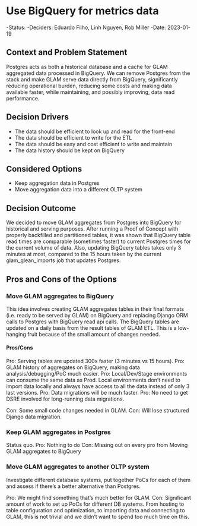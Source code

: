 # Use BigQuery for metrics data

-Status:
-Deciders: Eduardo Filho, Linh Nguyen, Rob Miller
-Date: 2023-01-19

## Context and Problem Statement

Postgres acts as both a historical database and a cache for GLAM aggregated data processed in BigQuery. We can remove Postgres from the stack and make GLAM serve data directly from BigQuery, significantly reducing operational burden, reducing some costs and making data available faster, while maintaining, and possibly improving, data read performance.

## Decision Drivers

- The data should be efficient to look up and read for the front-end
- The data should be efficient to write for the ETL
- The data should be easy and cost efficient to write and maintain
- The data history should be kept on BigQuery

## Considered Options

- Keep aggregation data in Postgres
- Move aggregation data into a different OLTP system


## Decision Outcome

We decided to move GLAM aggregates from Postgres into BigQuery for historical and serving purposes. After running a Proof of Concept with properly backfilled and partitioned tables, it was shown that BigQuery table read times are comparable (sometimes faster) to current Postgres times for the current volume of data. Also, updating BigQuery tables takes only 3 minutes at most, compared to the 15 hours taken by the current glam_glean_imports job that updates Postgres.

## Pros and Cons of the Options

### Move GLAM aggregates to BigQuery

This idea involves creating GLAM aggregates tables in their final formats (i.e. ready to be served by GLAM) on BigQuery and replacing Django ORM calls to Postgres with BigQuery read api calls. The BigQuery tables are updated on a daily basis from the result tables of GLAM ETL. This is a low-hanging fruit because of the small amount of changes needed.

#### Pros/Cons

Pro: Serving tables are updated 300x faster (3 minutes vs 15 hours).
Pro: GLAM history of aggregates on BigQuery, making data analysis/debugging/PoC much easier.
Pro: Local/Dev/Stage environments can consume the same data as Prod. Local environments don’t need to import data locally and always have access to all the data instead of only 3 last versions.
Pro: Data migrations will be much faster.
Pro: No need to get DSRE involved for long-running data migrations.

Con: Some small code changes needed in GLAM.
Con: Will lose structured Django data migration.


### Keep GLAM aggregates in Postgres

Status quo.
Pro: Nothing to do
Con: Missing out on every pro from Moving GLAM aggregates to BigQuery


### Move GLAM aggregates to another OLTP system

Investigate different database systems, put together PoCs for each of them and assess if there’s a better alternative than Postgres.

Pro: We might find something that’s much better for GLAM.
Con: Significant amount of work to set up PoCs for different DB systems. From hosting to table configuration and optimization, to importing data and connecting to GLAM, this is not trivial and we didn’t want to spend too much time on this.
